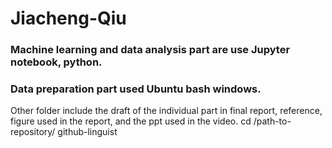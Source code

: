 # Jiacheng-Qiu
### Machine learning and data analysis part are use Jupyter notebook, python.<br/>
### Data preparation part used Ubuntu bash windows.<br/>
Other folder include the draft of the individual part in final report, reference, figure used in the report, and the ppt used in the video.
cd /path-to-repository/
github-linguist
